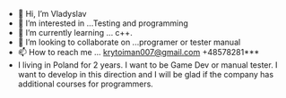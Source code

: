 - 👋 Hi, I’m Vladyslav
- 👀 I’m interested in ...Testing and programming
- 🌱 I’m currently learning ...  c++.
- 💞️ I’m looking to collaborate on ...programer or tester manual
- 📫 How to reach me ... krytoiman007@gmail.com +48578281***
- I living in Poland for 2 years. I want to be Game Dev or manual tester. I want to develop in this direction and I will be glad if the company has additional courses for programmers.

<!---
Krasmirs/Krasmirs is a ✨ special ✨ repository because its `README.md` (this file) appears on your GitHub profile.
You can click the Preview link to take a look at your changes.
--->

